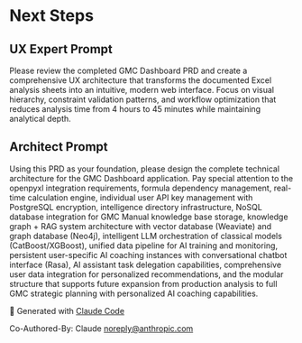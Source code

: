 # Next Steps

## UX Expert Prompt
Please review the completed GMC Dashboard PRD and create a comprehensive UX architecture that transforms the documented Excel analysis sheets into an intuitive, modern web interface. Focus on visual hierarchy, constraint validation patterns, and workflow optimization that reduces analysis time from 4 hours to 45 minutes while maintaining analytical depth.

## Architect Prompt  
Using this PRD as your foundation, please design the complete technical architecture for the GMC Dashboard application. Pay special attention to the openpyxl integration requirements, formula dependency management, real-time calculation engine, individual user API key management with PostgreSQL encryption, intelligence directory infrastructure, NoSQL database integration for GMC Manual knowledge base storage, knowledge graph + RAG system architecture with vector database (Weaviate) and graph database (Neo4j), intelligent LLM orchestration of classical models (CatBoost/XGBoost), unified data pipeline for AI training and monitoring, persistent user-specific AI coaching instances with conversational chatbot interface (Rasa), AI assistant task delegation capabilities, comprehensive user data integration for personalized recommendations, and the modular structure that supports future expansion from production analysis to full GMC strategic planning with personalized AI coaching capabilities.

🤖 Generated with [Claude Code](https://claude.ai/code)

Co-Authored-By: Claude <noreply@anthropic.com>